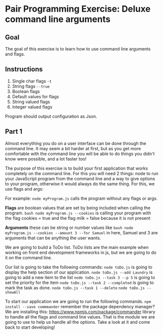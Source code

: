 # Pair Programming Exercise: Deluxe command line arguments

## Goal

The goal of this exercise is to learn how to use command line arguments and flags.

## Instructions

1. Single char flags `-t`
1. String flags `--true`
1. Boolean flags
1. Default values for flags
1. String valued flags
1. Integer valued flags

Program should output configuration as Json.

## Part 1
Almost everything you do on a user interface can be done through the command line.
It may seem a bit harder at first, but as you get more comfortable with the command
line you will be able to do things you didn't know were possible, and a lot faster
too!

The purpose of this exercise is to build your first application that works completely
on the command line. For this you will need 2 things: node to run your JavaScript
program from the command line and a way to give options to your program, otherwise
it would always do the same thing. For this, we use flags and args:

For example: `node myProgram.js` calls the program without any flags or args.  

**Flags** are boolean values that are set by being included when calling the program.
`bash node myProgram.js --cookies` is calling your program with the flag cookies
= true and the flag milk = false because it is not present

**Arguments** these can be string or number values like
`bash node myProgram.js --cookies --amount 3 --for Samuel` in here, Samuel and 3
are arguments that can be anything the user wants.

We are going to build a ToDo list. ToDo lists are the main example when working on
front end development frameworks in js, but we are going to do it on the command line.

Our list is going to take the following commands:
`node toDo.js` is going to display the help section of our application.
`node toDo.js --add Laundry` is going to add a new item to the list
`node toDo.js --task 3 --p 5` is going to set the priority for the item
`node toDo.js --task 2 --completed` is going to mark the task as done.
`node toDo.js --task 1 --delete`
`node toDo.js --showAll`


To start our application we are going to run the following commands.
`npm install --save commmander` remember the package dependency manager? We are installing
this: https://www.npmjs.com/package/commander library to handle all the flags and
command line values. That is the module we are going to use to help us handle all
the options. Take a look at it and come back to start developing!
